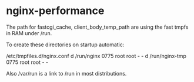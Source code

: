 # nginx-performance

The path for fastcgi_cache, client_body_temp_path are using the fast tmpfs in RAM under /run. 

To create these directories on startup automatic:

/etc/tmpfiles.d/nginx.conf
d /run/nginx 0775 root root - -
d /run/nginx-tmp 0775 root root - -

Also /var/run is a link to /run in most distributions.
